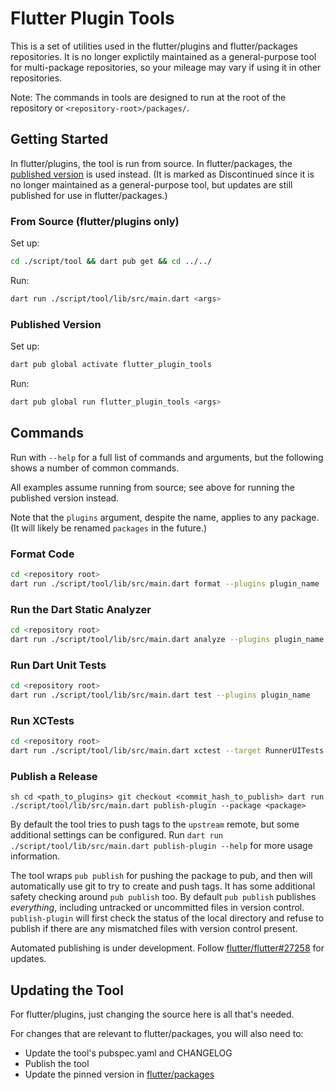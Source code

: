 # Flutter Plugin Tools

This is a set of utilities used in the flutter/plugins and flutter/packages
repositories. It is no longer explictily maintained as a general-purpose tool
for multi-package repositories, so your mileage may vary if using it in other
repositories.

Note: The commands in tools are designed to run at the root of the repository or `<repository-root>/packages/`.

## Getting Started

In flutter/plugins, the tool is run from source. In flutter/packages, the
[published version](https://pub.dev/packages/flutter_plugin_tools) is used
instead. (It is marked as Discontinued since it is no longer maintained as
a general-purpose tool, but updates are still published for use in
flutter/packages.)

### From Source (flutter/plugins only)

Set up:

```sh
cd ./script/tool && dart pub get && cd ../../
```

Run:

```sh
dart run ./script/tool/lib/src/main.dart <args>
```

### Published Version

Set up:

```sh
dart pub global activate flutter_plugin_tools
```

Run:

```sh
dart pub global run flutter_plugin_tools <args>
```

## Commands

Run with `--help` for a full list of commands and arguments, but the
following shows a number of common commands.

All examples assume running from source; see above for running the
published version instead.

Note that the `plugins` argument, despite the name, applies to any package.
(It will likely be renamed `packages` in the future.)

### Format Code

```sh
cd <repository root>
dart run ./script/tool/lib/src/main.dart format --plugins plugin_name
```

### Run the Dart Static Analyzer

```sh
cd <repository root>
dart run ./script/tool/lib/src/main.dart analyze --plugins plugin_name
```

### Run Dart Unit Tests

```sh
cd <repository root>
dart run ./script/tool/lib/src/main.dart test --plugins plugin_name
```

### Run XCTests

```sh
cd <repository root>
dart run ./script/tool/lib/src/main.dart xctest --target RunnerUITests --skip <plugins_to_skip>
```

### Publish a Release

``sh
cd <path_to_plugins>
git checkout <commit_hash_to_publish>
dart run ./script/tool/lib/src/main.dart publish-plugin --package <package>
``

By default the tool tries to push tags to the `upstream` remote, but some
additional settings can be configured. Run `dart run ./script/tool/lib/src/main.dart publish-plugin --help` for more usage information.

The tool wraps `pub publish` for pushing the package to pub, and then will
automatically use git to try to create and push tags. It has some additional
safety checking around `pub publish` too. By default `pub publish` publishes
_everything_, including untracked or uncommitted files in version control.
`publish-plugin` will first check the status of the local
directory and refuse to publish if there are any mismatched files with version
control present.

Automated publishing is under development. Follow
[flutter/flutter#27258](https://github.com/flutter/flutter/issues/27258)
for updates.

## Updating the Tool

For flutter/plugins, just changing the source here is all that's needed.

For changes that are relevant to flutter/packages, you will also need to:
- Update the tool's pubspec.yaml and CHANGELOG
- Publish the tool
- Update the pinned version in
  [flutter/packages](https://github.com/flutter/packages/blob/master/.cirrus.yml)
